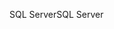 <span data-ttu-id="56db4-101">SQL Server</span><span class="sxs-lookup"><span data-stu-id="56db4-101">SQL Server</span></span>